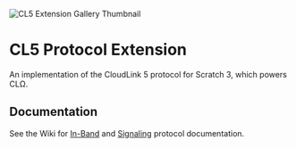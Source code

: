 ![CL5 Extension Gallery Thumbnail](https://github.com/cloudlink-omega/cl5/assets/12957745/50b012dc-eaa9-41c2-9584-817346406a6a)

# CL5 Protocol Extension
An implementation of the CloudLink 5 protocol for Scratch 3, which powers CLΩ.

## Documentation
See the Wiki for [In-Band](https://github.com/cloudlink-omega/cl5/wiki/In‐Band) and [Signaling](https://github.com/cloudlink-omega/cl5/wiki/Signaling) protocol documentation.
